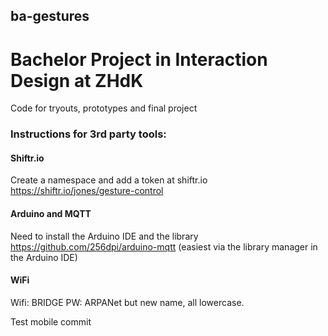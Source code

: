 ## ba-gestures
# Bachelor Project in Interaction Design at ZHdK

Code for tryouts, prototypes and final project


### Instructions for 3rd party tools:

#### Shiftr.io
Create a namespace and add a token at shiftr.io
https://shiftr.io/jones/gesture-control

#### Arduino and MQTT
Need to install the Arduino IDE and the library
https://github.com/256dpi/arduino-mqtt
(easiest via the library manager in the Arduino IDE)

#### WiFi
Wifi: BRIDGE
PW: ARPANet but new name, all lowercase.


Test mobile commit
